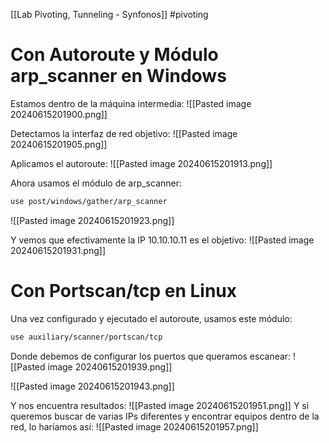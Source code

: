 [[Lab Pivoting, Tunneling - Synfonos]]
#pivoting 
# Con Autoroute y Módulo arp_scanner en Windows
Estamos dentro de la máquina intermedia:
![[Pasted image 20240615201900.png]]

Detectamos la interfaz de red objetivo:
![[Pasted image 20240615201905.png]]

Aplicamos el autoroute:
![[Pasted image 20240615201913.png]]

Ahora usamos el módulo de arp_scanner:
```bash
use post/windows/gather/arp_scanner
```

![[Pasted image 20240615201923.png]]

Y vemos que efectivamente la IP 10.10.10.11 es el objetivo:
![[Pasted image 20240615201931.png]]
# Con Portscan/tcp en Linux
Una vez configurado y ejecutado el autoroute, usamos este módulo:
```bash
use auxiliary/scanner/portscan/tcp
```
Donde debemos de configurar los puertos que queramos escanear:
![[Pasted image 20240615201939.png]]

![[Pasted image 20240615201943.png]]

Y nos encuentra resultados:
![[Pasted image 20240615201951.png]]
Y si queremos buscar de varias IPs diferentes y encontrar equipos dentro de la red, lo haríamos así:
![[Pasted image 20240615201957.png]]